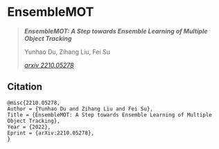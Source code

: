 # EnsembleMOT


> ***EnsembleMOT: A Step towards Ensemble Learning of Multiple Object Tracking***
>
> Yunhao Du, Zihang Liu, Fei Su
>
> [*arxiv 2210.05278*](https://arxiv.org/abs/2210.05278)


## Citation
```
@misc{2210.05278,
Author = {Yunhao Du and Zihang Liu and Fei Su},
Title = {EnsembleMOT: A Step towards Ensemble Learning of Multiple Object Tracking},
Year = {2022},
Eprint = {arXiv:2210.05278},
}
```
